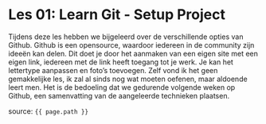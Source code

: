 # Les 01: Learn Git - Setup Project


Tijdens deze les hebben we bijgeleerd over de verschillende opties van Github. Github is een opensource, waardoor iedereen in de community zijn ideeën kan delen. Dit doet je door het aanmaken van een eigen site met een eigen link, iedereen met de link heeft toegang tot je werk. Je kan het lettertype aanpassen en foto’s toevoegen. Zelf vond ik het geen gemakkelijke les, ik zal al sinds nog wat moeten oefenen, maar aldoende leert men. Het is de bedoeling dat we gedurende volgende weken op Github, een samenvatting van de aangeleerde technieken plaatsen. 

source: `{{ page.path }}`
